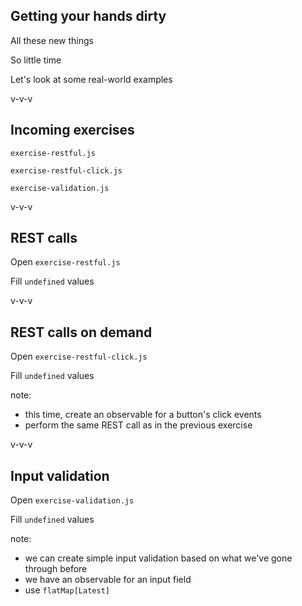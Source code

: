 ## Getting your hands dirty

All these new things

So little time

Let's look at some real-world examples

v-v-v

## Incoming exercises

`exercise-restful.js`

`exercise-restful-click.js`

`exercise-validation.js`

v-v-v

## REST calls

Open `exercise-restful.js`

Fill `undefined` values

v-v-v

## REST calls on demand

Open `exercise-restful-click.js`

Fill `undefined` values

note:

- this time, create an observable for a button's click events
- perform the same REST call as in the previous exercise

v-v-v

## Input validation

Open `exercise-validation.js`

Fill `undefined` values

note:

- we can create simple input validation based on what we've gone through before
- we have an observable for an input field
- use `flatMap[Latest]`
